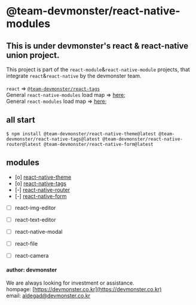 # @team-devmonster/react-native-modules

## This is under devmonster's react & react-native union project.

This project is part of the `react-module`&`react-native-module` projects, that integrate `react`&`react-native` by the devmonster team.<br><br>
`react` => [`@team-devmonster/react-tags`](https://www.npmjs.com/package/@team-devmonster/react-tags)<br>
General `react-native-modules` load map => [here](https://github.com/team-devmonster/react-native-modules);<br>
General `react-modules` load map => [here](https://github.com/team-devmonster/react-modules);


## all start

`$ npm install @team-devmonster/react-native-theme@latest @team-devmonster/react-native-tags@latest @team-devmonster/react-native-router@latest @team-devmonster/react-native-form@latest`

## modules

- [o] [react-native-theme](https://www.npmjs.com/package/@team-devmonster/react-native-theme)
- [o] [react-native-tags](https://www.npmjs.com/package/@team-devmonster/react-native-tags)
- [-] [react-native-router](https://www.npmjs.com/package/@team-devmonster/react-native-router)
- [-] [react-native-form](https://www.npmjs.com/package/@team-devmonster/react-native-form)
- [ ] react-img-editor
- [ ] react-text-editor
- [ ] react-native-modal
- [ ] react-file
- [ ] react-camera


#### author: devmonster 

We are always looking for investment or assistance.<br>
hompage: [https://devmonster.co.kr](https://devmonster.co.kr)<br>
email: [aldegad@devmonster.co.kr](mailto:aldegad@devmonster.co.kr)